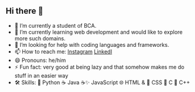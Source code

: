 ## Hi there 👋

- 🔭 I’m currently a student of BCA.
- 🌱 I’m currently learning web development and would like to explore more such domains.
- 🤔 I’m looking for help with coding languages and frameworks.
- 📫 How to reach me: [Instagram](https://www.instagram.com/tauqeer.rahim03?igsh=c3I3dXNqOWkwNGc4)
                       [LinkedI](https://www.linkedin.com/in/tauqeer-rahim-2222692a8/) 
- 😄 Pronouns: he/him
- ⚡ Fun fact: very good at being lazy and that somehow makes me do stuff in an easier way
- 🛠️ Skills:
    🐍 Python
    ☕ Java
    ☕✨ JavaScript
    🌐 HTML & 🎨 CSS
    📘 C
    🔷 C++
